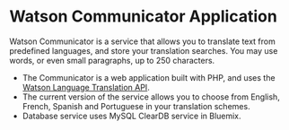 # Watson Communicator Application


  Watson Communicator is a service that allows you to translate text from predefined languages, and store your translation searches.  You may use words, or even small paragraphs, up to 250 characters.


*  The Communicator is a web application built with PHP, and uses the [Watson Language Translation API](https://www.ibm.com/smarterplanet/us/en/ibmwatson/developercloud/language-translation/api/v2/#introduction).
*  The current version of the service allows you to choose from English, French, Spanish and Portuguese in your translation schemes.
*  Database service uses MySQL ClearDB service in Bluemix.
